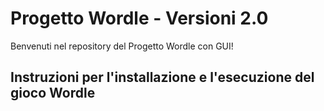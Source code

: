 # Progetto Wordle - Versioni 2.0

Benvenuti nel repository del Progetto Wordle con GUI!

## Instruzioni per l'installazione e l'esecuzione del gioco Wordle

